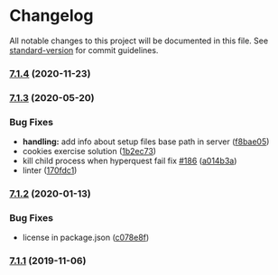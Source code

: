 # Changelog

All notable changes to this project will be documented in this file. See [standard-version](https://github.com/conventional-changelog/standard-version) for commit guidelines.

### [7.1.4](https://github.com/ccarruitero/makemehapi/compare/v7.1.3...v7.1.4) (2020-11-23)

### [7.1.3](https://github.com/ccarruitero/makemehapi/compare/v7.1.2...v7.1.3) (2020-05-20)


### Bug Fixes

* **handling:** add info about setup files base path in server ([f8bae05](https://github.com/ccarruitero/makemehapi/commit/f8bae05cb69c11fb255ffb07a848fb3890e934c4))
* cookies exercise solution ([1b2ec73](https://github.com/ccarruitero/makemehapi/commit/1b2ec73104a9f354dbba59b92acb71350b5d478c))
* kill child process when hyperquest fail fix [#186](https://github.com/ccarruitero/makemehapi/issues/186) ([a014b3a](https://github.com/ccarruitero/makemehapi/commit/a014b3aa877e4e3f711bcf52e3d57c4868c0d0ea))
* linter ([170fdc1](https://github.com/ccarruitero/makemehapi/commit/170fdc1e76bae8ee738962d8cbc604a155f99855))

### [7.1.2](https://github.com/ccarruitero/makemehapi/compare/v7.1.1...v7.1.2) (2020-01-13)


### Bug Fixes

* license in package.json ([c078e8f](https://github.com/ccarruitero/makemehapi/commit/c078e8ff454ac8faccaf98e58c5db4644e354687))

### [7.1.1](https://github.com/ccarruitero/makemehapi/compare/v7.1.0...v7.1.1) (2019-11-06)

